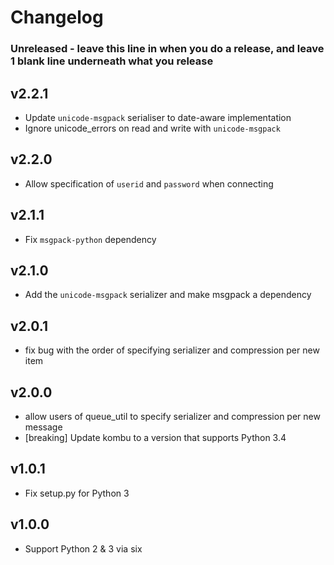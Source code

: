 # Changelog
### Unreleased - leave this line in when you do a release, and leave 1 blank line underneath what you release

## v2.2.1
- Update `unicode-msgpack` serialiser to date-aware implementation
- Ignore unicode_errors on read and write with `unicode-msgpack`

## v2.2.0
- Allow specification of `userid` and `password` when connecting

## v2.1.1
- Fix `msgpack-python` dependency

## v2.1.0
- Add the `unicode-msgpack` serializer and make msgpack a dependency

## v2.0.1
- fix bug with the order of specifying serializer and compression per new item

## v2.0.0
- allow users of queue_util to specify serializer and compression per new message
- [breaking] Update kombu to a version that supports Python 3.4

## v1.0.1
- Fix setup.py for Python 3

## v1.0.0
- Support Python 2 & 3 via six
